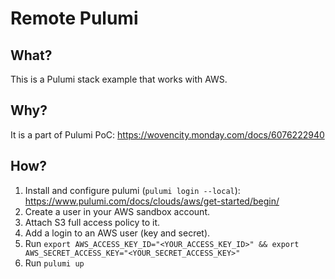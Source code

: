 # Remote Pulumi

## What?

This is a Pulumi stack example that works with AWS.

## Why?

It is a part of Pulumi PoC: https://wovencity.monday.com/docs/6076222940

## How?

1. Install and configure pulumi (`pulumi login --local`): https://www.pulumi.com/docs/clouds/aws/get-started/begin/
2. Create a user in your AWS sandbox account.
3. Attach S3 full access policy to it.
4. Add a login to an AWS user (key and secret).
5. Run `export AWS_ACCESS_KEY_ID="<YOUR_ACCESS_KEY_ID>" && export AWS_SECRET_ACCESS_KEY="<YOUR_SECRET_ACCESS_KEY>"`
6. Run `pulumi up`
